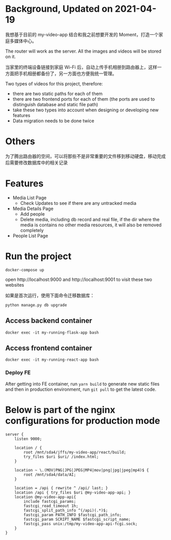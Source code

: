 # Background, Updated on 2021-04-19
我想基于目前的 my-video-app 结合和我之前想要开发的 Moment，打造一个家庭多媒体中心。

The router will work as the server. All the images and videos will be stored on it.

当家里的终端设备链接到家庭 Wi-Fi 后，自动上传手机相册到路由器上，这样一方面把手机相册都备份了，另一方面也方便我统一管理。

Two types of videos for this project, therefore:
* there are two static paths for each of them
* there are two frontend ports for each of them (the ports are used to distinguish database and static file path)
* take these two types into account when designing or developing new features
* Data migration needs to be done twice

# Others
为了腾出路由器的空间，可以将那些不是非常重要的文件移到移动硬盘，移动完成后需要修改数据库中的相关记录

# Features
* Media List Page
  * Check Updates to see if there are any untracked media
* Media Details Page
  * Add people
  * Delete media, including db record and real file, if the dir where the media is contains no other media resources, it will also be removed completely
* People List Page

# Run the project 
```
docker-compose up
```
open http://localhost:9000 and http://localhost:9001 to visit these two websites

如果是首次运行，使用下面命令迁移数据库：
```
python manage.py db upgrade
```

## Access backend container
```
docker exec -it my-running-flask-app bash
```

## Access frontend container
```
docker exec -it my-running-react-app bash
```

### Deploy FE
After getting into FE container, run `yarn build` to generate new static files and then in production environment, run `git pull` to get the latest code.

# Below is part of the nginx configurations for production mode
```
server {
    listen 9000;

    location / {
        root /mnt/sda4/jffs/my-video-app/react/build;
        try_files $uri $uri/ /index.html;
    }

    location ~ \.(MOV|PNG|JPG|JPEG|MP4|mov|png|jpg|jpeg|mp4)$ {
        root /mnt/sda4/data/AI;
    }

    location = /api { rewrite ^ /api/ last; }
    location /api { try_files $uri @my-video-app-api; }
    location @my-video-app-api{
        include fastcgi_params;
        fastcgi_read_timeout 1h;
        fastcgi_split_path_info ^(/api)(.*)$;
        fastcgi_param PATH_INFO $fastcgi_path_info;
        fastcgi_param SCRIPT_NAME $fastcgi_script_name;
        fastcgi_pass unix:/tmp/my-video-app-api-fcgi.sock;
    }
}
```
